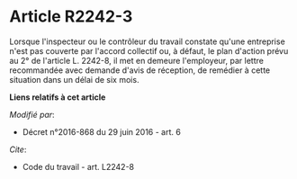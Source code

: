 # Article R2242-3

Lorsque l'inspecteur ou le contrôleur du travail constate qu'une entreprise n'est pas couverte par l'accord collectif ou, à
défaut, le plan d'action prévu au 2° de l'article L. 2242-8, il met en demeure l'employeur, par lettre recommandée avec
demande d'avis de réception, de remédier à cette situation dans un délai de six mois.

**Liens relatifs à cet article**

_Modifié par_:

  - Décret n°2016-868 du 29 juin 2016 - art. 6

_Cite_:

  - Code du travail - art. L2242-8
